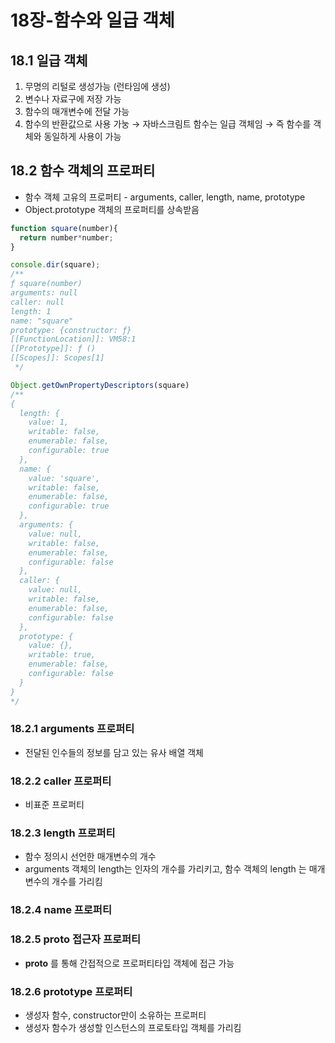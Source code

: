 # 18장-함수와 일급 객체

## 18.1 일급 객체
1. 무명의 리털로 생성가능 (런타임에 생성)
2. 변수나 자료구에 저장 가능
3. 함수의 매개변수에 전달 가능
4. 함수의 반환값으로 사용 가눙
→ 자바스크림트 함수는 일급 객체임 
→ 즉 함수를 객체와 동일하게 사용이 가능

## 18.2 함수 객체의 프로퍼티

* 함수 객체 고유의 프로퍼티 - arguments, caller, length, name, prototype
* Object.prototype 객체의 프로퍼티를 상속받음

```javascript
function square(number){
  return number*number;
}

console.dir(square);
/**
ƒ square(number)
arguments: null
caller: null
length: 1
name: "square"
prototype: {constructor: ƒ}
[[FunctionLocation]]: VM58:1
[[Prototype]]: ƒ ()
[[Scopes]]: Scopes[1] 
 */

Object.getOwnPropertyDescriptors(square)
/**
{
  length: {
    value: 1,
    writable: false,
    enumerable: false,
    configurable: true
  },
  name: {
    value: 'square',
    writable: false,
    enumerable: false,
    configurable: true
  },
  arguments: {
    value: null,
    writable: false,
    enumerable: false,
    configurable: false
  },
  caller: {
    value: null,
    writable: false,
    enumerable: false,
    configurable: false
  },
  prototype: {
    value: {},
    writable: true,
    enumerable: false,
    configurable: false
  }
}
*/
```
### 18.2.1 arguments 프로퍼티
* 전달된 인수들의 정보를 담고 있는 유사 배열 객체

### 18.2.2 caller 프로퍼티
* 비표준 프로퍼티

### 18.2.3 length 프로퍼티
* 함수 정의시 선언한 매개변수의 개수
* arguments 객체의 length는 인자의 개수를 가리키고, 함수 객체의 length 는 매개변수의 개수를 가리킴

### 18.2.4 name 프로퍼티

### 18.2.5 __proto__ 접근자 프로퍼티
* __proto__ 를 통해 간접적으로 프로퍼티타입 객체에 접근 가능  

### 18.2.6 prototype 프로퍼티 
* 생성자 함수, constructor만이 소유하는 프로퍼티
* 생성자 함수가 생성할 인스턴스의 프로토타입 객체를 가리킴

